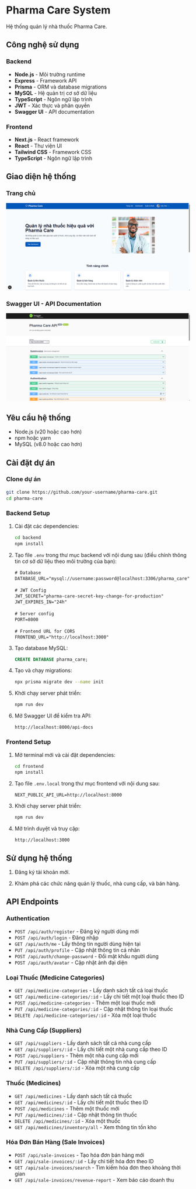 # Pharma Care System

Hệ thống quản lý nhà thuốc Pharma Care.

## Công nghệ sử dụng

### Backend
- **Node.js** - Môi trường runtime
- **Express** - Framework API
- **Prisma** - ORM và database migrations
- **MySQL** - Hệ quản trị cơ sở dữ liệu
- **TypeScript** - Ngôn ngữ lập trình
- **JWT** - Xác thực và phân quyền
- **Swagger UI** - API documentation

### Frontend
- **Next.js** - React framework
- **React** - Thư viện UI
- **Tailwind CSS** - Framework CSS
- **TypeScript** - Ngôn ngữ lập trình

## Giao diện hệ thống

### Trang chủ
![Giao diện trang chủ](screenshots/home.png)

### Swagger UI - API Documentation
![Swagger UI](screenshots/swagger-ui.png)

## Yêu cầu hệ thống

- Node.js (v20 hoặc cao hơn)
- npm hoặc yarn
- MySQL (v8.0 hoặc cao hơn)

## Cài đặt dự án

### Clone dự án

```bash
git clone https://github.com/your-username/pharma-care.git
cd pharma-care
```

### Backend Setup

1. Cài đặt các dependencies:
   ```bash
   cd backend
   npm install
   ```

2. Tạo file `.env` trong thư mục backend với nội dung sau (điều chỉnh thông tin cơ sở dữ liệu theo môi trường của bạn):
   ```
   # Database
   DATABASE_URL="mysql://username:password@localhost:3306/pharma_care"

   # JWT Config
   JWT_SECRET="pharma-care-secret-key-change-for-production"
   JWT_EXPIRES_IN="24h"

   # Server config
   PORT=8000
   
   # Frontend URL for CORS
   FRONTEND_URL="http://localhost:3000"
   ```

3. Tạo database MySQL:
   ```sql
   CREATE DATABASE pharma_care;
   ```

4. Tạo và chạy migrations:
   ```bash
   npx prisma migrate dev --name init
   ```

5. Khởi chạy server phát triển:
   ```bash
   npm run dev
   ```

6. Mở Swagger UI để kiểm tra API:
   ```
   http://localhost:8000/api-docs
   ```

### Frontend Setup

1. Mở terminal mới và cài đặt dependencies:
   ```bash
   cd frontend
   npm install
   ```

2. Tạo file `.env.local` trong thư mục frontend với nội dung sau:
   ```
   NEXT_PUBLIC_API_URL=http://localhost:8000
   ```

3. Khởi chạy server phát triển:
   ```bash
   npm run dev
   ```

4. Mở trình duyệt và truy cập:
   ```
   http://localhost:3000
   ```

## Sử dụng hệ thống

1. Đăng ký tài khoản mới.

2. Khám phá các chức năng quản lý thuốc, nhà cung cấp, và bán hàng.

## API Endpoints

### Authentication

- `POST /api/auth/register` - Đăng ký người dùng mới
- `POST /api/auth/login` - Đăng nhập
- `GET /api/auth/me` - Lấy thông tin người dùng hiện tại
- `PUT /api/auth/profile` - Cập nhật thông tin cá nhân
- `POST /api/auth/change-password` - Đổi mật khẩu người dùng
- `POST /api/auth/avatar` - Cập nhật ảnh đại diện

### Loại Thuốc (Medicine Categories)

- `GET /api/medicine-categories` - Lấy danh sách tất cả loại thuốc
- `GET /api/medicine-categories/:id` - Lấy chi tiết một loại thuốc theo ID
- `POST /api/medicine-categories` - Thêm một loại thuốc mới
- `PUT /api/medicine-categories/:id` - Cập nhật thông tin loại thuốc
- `DELETE /api/medicine-categories/:id` - Xóa một loại thuốc

### Nhà Cung Cấp (Suppliers)

- `GET /api/suppliers` - Lấy danh sách tất cả nhà cung cấp
- `GET /api/suppliers/:id` - Lấy chi tiết một nhà cung cấp theo ID
- `POST /api/suppliers` - Thêm một nhà cung cấp mới
- `PUT /api/suppliers/:id` - Cập nhật thông tin nhà cung cấp
- `DELETE /api/suppliers/:id` - Xóa một nhà cung cấp

### Thuốc (Medicines)

- `GET /api/medicines` - Lấy danh sách tất cả thuốc
- `GET /api/medicines/:id` - Lấy chi tiết một thuốc theo ID
- `POST /api/medicines` - Thêm một thuốc mới
- `PUT /api/medicines/:id` - Cập nhật thông tin thuốc
- `DELETE /api/medicines/:id` - Xóa một thuốc
- `GET /api/medicines/inventory/all` - Xem thông tin tồn kho

### Hóa Đơn Bán Hàng (Sale Invoices)

- `POST /api/sale-invoices` - Tạo hóa đơn bán hàng mới
- `GET /api/sale-invoices/:id` - Lấy chi tiết hóa đơn theo ID
- `GET /api/sale-invoices/search` - Tìm kiếm hóa đơn theo khoảng thời gian
- `GET /api/sale-invoices/revenue-report` - Xem báo cáo doanh thu
